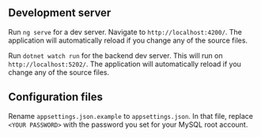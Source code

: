 ## Development server

Run `ng serve` for a dev server. Navigate to `http://localhost:4200/`. The application will automatically reload if you change any of the source files.

Run `dotnet watch run` for the backend dev server. This will run on `http://localhost:5202/`. The application will automatically reload if you change any of the source files.

## Configuration files

Rename `appsettings.json.example` to `appsettings.json`. In that file, replace `<YOUR PASSWORD>` with the password you set for your MySQL root account.